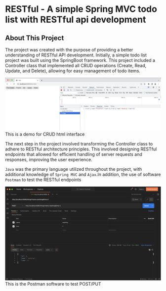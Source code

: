 
# RESTful - A simple Spring MVC todo list with RESTful api development

## About This Project

The project was created with the purpose of providing a better understanding of RESTful API development. Initially, a simple todo list project was built using the SpringBoot framework. This project included a Controller class that implemented all CRUD operations (Create, Read, Update, and Delete), allowing for easy management of todo items.

![demo](https://github.com/han-ziqi/RESTful/raw/master/demo/CRUD%20demo.png)
This is a demo for CRUD html interface

The next step in the project involved transforming the Controller class to adhere to RESTful architecture principles. This involved designing RESTful endpoints that allowed for efficient handling of server requests and responses, improving the user experience.

`Java` was the primary language utilized throughout the project, with additional knowledge of `Spring MVC` and  `Ajax`.In addition, the use of software `Postman` to test the RESTful endpoints 

![postman](https://github.com/han-ziqi/RESTful/raw/master/demo/Postman.png)
This is the Postman software to test POST/PUT


